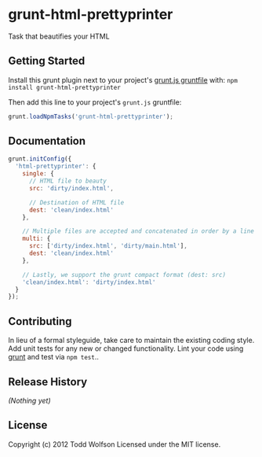 # grunt-html-prettyprinter

Task that beautifies your HTML

## Getting Started
Install this grunt plugin next to your project's [grunt.js gruntfile][getting_started] with: `npm install grunt-html-prettyprinter`

Then add this line to your project's `grunt.js` gruntfile:

```javascript
grunt.loadNpmTasks('grunt-html-prettyprinter');
```

[grunt]: http://gruntjs.com/
[getting_started]: https://github.com/gruntjs/grunt/blob/master/docs/getting_started.md

## Documentation
```js
grunt.initConfig({
  'html-prettyprinter': {
    single: {
      // HTML file to beauty
      src: 'dirty/index.html',

      // Destination of HTML file
      dest: 'clean/index.html'
    },

    // Multiple files are accepted and concatenated in order by a line feed
    multi: {
      src: ['dirty/index.html', 'dirty/main.html'],
      dest: 'clean/index.html'
    },

    // Lastly, we support the grunt compact format (dest: src)
    'clean/index.html': 'dirty/index.html'
  }
});
```

## Contributing
In lieu of a formal styleguide, take care to maintain the existing coding style. Add unit tests for any new or changed functionality. Lint your code using [grunt][grunt] and test via `npm test`..

## Release History
_(Nothing yet)_

## License
Copyright (c) 2012 Todd Wolfson
Licensed under the MIT license.